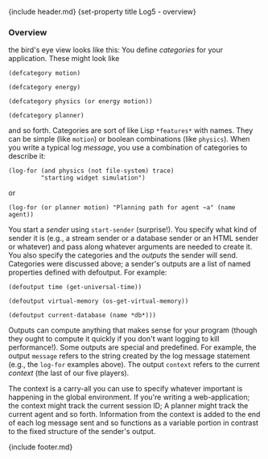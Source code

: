 {include header.md}
{set-property title Log5 - overview}

### Overview 

the bird's eye view looks like this: You define *categories* for your application. These might look like

    (defcategory motion)

    (defcategory energy)

    (defcategory physics (or energy motion))

    (defcategory planner)

and so forth. Categories are sort of like Lisp `*features*` with names. They can be simple (like `motion`) or boolean combinations (like `physics`). When you write a typical log *message*, you use a combination of categories to describe it:

    (log-for (and physics (not file-system) trace)
    	     "starting widget simulation")
    
or 

    (log-for (or planner motion) "Planning path for agent ~a" (name agent))

You start a *sender* using `start-sender` (surprise!). You specify what kind of sender it is (e.g., a stream sender or a database sender or an HTML sender or whatever) and pass along whatever arguments are needed to create it. You also specify the categories and the *outputs* the sender will send. Categories were discussed above; a sender's outputs are a list of named properties defined with defoutput. For example: 

    (defoutput time (get-universal-time))

    (defoutput virtual-memory (os-get-virtual-memory))

    (defoutput current-database (name *db*)))

Outputs can compute anything that makes sense for your program (though they ought to compute it quickly if you don't want logging to kill performance!). Some outputs are special and predefined. For example, the output `message` refers to the string created by the log message statement (e.g., the `log-for` examples above). The output `context` refers to the current *context* (the last of our five players).

The context is a carry-all you can use to specify whatever important is happening in the global environment. If you're writing a web-application; the context might track the current session ID; A planner might track the current agent and so forth. Information from the context is added to the end of each log message sent and so functions as a variable portion in contrast to the fixed structure of the sender's output.

{include footer.md}